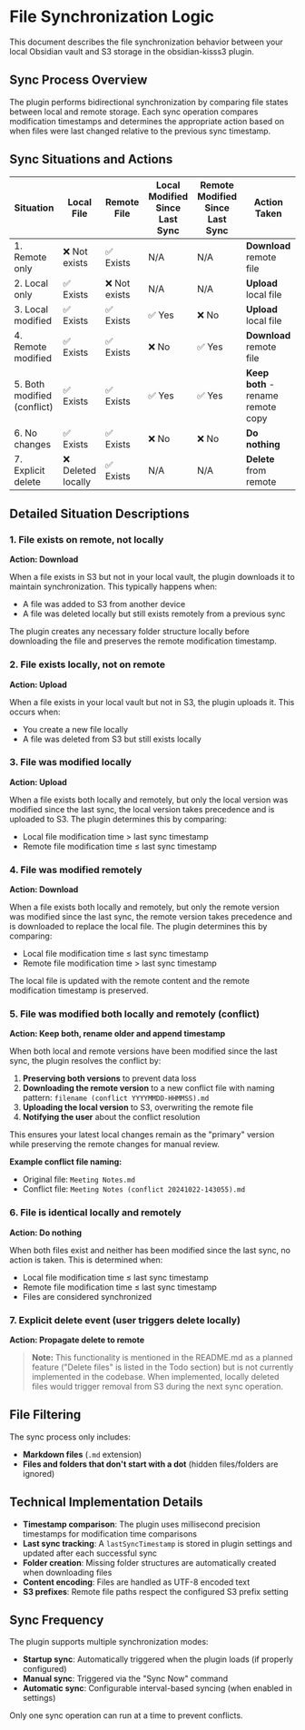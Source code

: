 # File Synchronization Logic

This document describes the file synchronization behavior between your local Obsidian vault and S3 storage in the obsidian-kisss3 plugin.

## Sync Process Overview

The plugin performs bidirectional synchronization by comparing file states between local and remote storage. Each sync operation compares modification timestamps and determines the appropriate action based on when files were last changed relative to the previous sync timestamp.

## Sync Situations and Actions

| Situation | Local File | Remote File | Local Modified Since Last Sync | Remote Modified Since Last Sync | Action Taken |
|-----------|------------|-------------|--------------------------------|--------------------------------|--------------|
| 1. Remote only | ❌ Not exists | ✅ Exists | N/A | N/A | **Download** remote file |
| 2. Local only | ✅ Exists | ❌ Not exists | N/A | N/A | **Upload** local file |
| 3. Local modified | ✅ Exists | ✅ Exists | ✅ Yes | ❌ No | **Upload** local file |
| 4. Remote modified | ✅ Exists | ✅ Exists | ❌ No | ✅ Yes | **Download** remote file |
| 5. Both modified (conflict) | ✅ Exists | ✅ Exists | ✅ Yes | ✅ Yes | **Keep both** - rename remote copy |
| 6. No changes | ✅ Exists | ✅ Exists | ❌ No | ❌ No | **Do nothing** |
| 7. Explicit delete | ❌ Deleted locally | ✅ Exists | N/A | N/A | **Delete** from remote |

## Detailed Situation Descriptions

### 1. File exists on remote, not locally
**Action: Download**

When a file exists in S3 but not in your local vault, the plugin downloads it to maintain synchronization. This typically happens when:
- A file was added to S3 from another device
- A file was deleted locally but still exists remotely from a previous sync

The plugin creates any necessary folder structure locally before downloading the file and preserves the remote modification timestamp.

### 2. File exists locally, not on remote
**Action: Upload**

When a file exists in your local vault but not in S3, the plugin uploads it. This occurs when:
- You create a new file locally
- A file was deleted from S3 but still exists locally

### 3. File was modified locally
**Action: Upload**

When a file exists both locally and remotely, but only the local version was modified since the last sync, the local version takes precedence and is uploaded to S3. The plugin determines this by comparing:
- Local file modification time > last sync timestamp
- Remote file modification time ≤ last sync timestamp

### 4. File was modified remotely
**Action: Download**

When a file exists both locally and remotely, but only the remote version was modified since the last sync, the remote version takes precedence and is downloaded to replace the local file. The plugin determines this by comparing:
- Local file modification time ≤ last sync timestamp  
- Remote file modification time > last sync timestamp

The local file is updated with the remote content and the remote modification timestamp is preserved.

### 5. File was modified both locally and remotely (conflict)
**Action: Keep both, rename older and append timestamp**

When both local and remote versions have been modified since the last sync, the plugin resolves the conflict by:

1. **Preserving both versions** to prevent data loss
2. **Downloading the remote version** to a new conflict file with naming pattern: `filename (conflict YYYYMMDD-HHMMSS).md`
3. **Uploading the local version** to S3, overwriting the remote file
4. **Notifying the user** about the conflict resolution

This ensures your latest local changes remain as the "primary" version while preserving the remote changes for manual review.

**Example conflict file naming:**
- Original file: `Meeting Notes.md`
- Conflict file: `Meeting Notes (conflict 20241022-143055).md`

### 6. File is identical locally and remotely
**Action: Do nothing**

When both files exist and neither has been modified since the last sync, no action is taken. This is determined when:
- Local file modification time ≤ last sync timestamp
- Remote file modification time ≤ last sync timestamp
- Files are considered synchronized

### 7. Explicit delete event (user triggers delete locally)
**Action: Propagate delete to remote**

> **Note:** This functionality is mentioned in the README.md as a planned feature ("Delete files" is listed in the Todo section) but is not currently implemented in the codebase. When implemented, locally deleted files would trigger removal from S3 during the next sync operation.

## File Filtering

The sync process only includes:
- **Markdown files** (`.md` extension)
- **Files and folders that don't start with a dot** (hidden files/folders are ignored)

## Technical Implementation Details

- **Timestamp comparison**: The plugin uses millisecond precision timestamps for modification time comparisons
- **Last sync tracking**: A `lastSyncTimestamp` is stored in plugin settings and updated after each successful sync
- **Folder creation**: Missing folder structures are automatically created when downloading files
- **Content encoding**: Files are handled as UTF-8 encoded text
- **S3 prefixes**: Remote file paths respect the configured S3 prefix setting

## Sync Frequency

The plugin supports multiple synchronization modes:
- **Startup sync**: Automatically triggered when the plugin loads (if properly configured)
- **Manual sync**: Triggered via the "Sync Now" command
- **Automatic sync**: Configurable interval-based syncing (when enabled in settings)

Only one sync operation can run at a time to prevent conflicts.